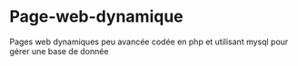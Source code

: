 # Page-web-dynamique
Pages web dynamiques peu avancée codée en php et utilisant mysql pour gérer une base de donnée
